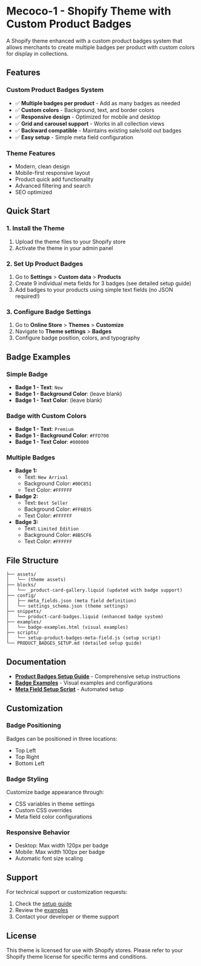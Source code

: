 # Mecoco-1 - Shopify Theme with Custom Product Badges

A Shopify theme enhanced with a custom product badges system that allows merchants to create multiple badges per product with custom colors for display in collections.

## Features

### Custom Product Badges System
- ✅ **Multiple badges per product** - Add as many badges as needed
- ✅ **Custom colors** - Background, text, and border colors
- ✅ **Responsive design** - Optimized for mobile and desktop
- ✅ **Grid and carousel support** - Works in all collection views
- ✅ **Backward compatible** - Maintains existing sale/sold out badges
- ✅ **Easy setup** - Simple meta field configuration

### Theme Features
- Modern, clean design
- Mobile-first responsive layout
- Product quick add functionality
- Advanced filtering and search
- SEO optimized

## Quick Start

### 1. Install the Theme
1. Upload the theme files to your Shopify store
2. Activate the theme in your admin panel

### 2. Set Up Product Badges
1. Go to **Settings** > **Custom data** > **Products**
2. Create 9 individual meta fields for 3 badges (see detailed setup guide)
3. Add badges to your products using simple text fields (no JSON required!)

### 3. Configure Badge Settings
1. Go to **Online Store** > **Themes** > **Customize**
2. Navigate to **Theme settings** > **Badges**
3. Configure badge position, colors, and typography

## Badge Examples

### Simple Badge
- **Badge 1 - Text**: `New`
- **Badge 1 - Background Color**: (leave blank)
- **Badge 1 - Text Color**: (leave blank)

### Badge with Custom Colors
- **Badge 1 - Text**: `Premium`
- **Badge 1 - Background Color**: `#FFD700`
- **Badge 1 - Text Color**: `#000000`

### Multiple Badges
- **Badge 1:**
  - Text: `New Arrival`
  - Background Color: `#00C851`
  - Text Color: `#FFFFFF`
- **Badge 2:**
  - Text: `Best Seller`
  - Background Color: `#FF6B35`
  - Text Color: `#FFFFFF`
- **Badge 3:**
  - Text: `Limited Edition`
  - Background Color: `#8B5CF6`
  - Text Color: `#FFFFFF`

## File Structure

```
├── assets/
│   └── (theme assets)
├── blocks/
│   └── _product-card-gallery.liquid (updated with badge support)
├── config/
│   ├── meta_fields.json (meta field definition)
│   └── settings_schema.json (theme settings)
├── snippets/
│   └── product-card-badges.liquid (enhanced badge system)
├── examples/
│   └── badge-examples.html (visual examples)
├── scripts/
│   └── setup-product-badges-meta-field.js (setup script)
└── PRODUCT_BADGES_SETUP.md (detailed setup guide)
```

## Documentation

- **[Product Badges Setup Guide](PRODUCT_BADGES_SETUP.md)** - Comprehensive setup instructions
- **[Badge Examples](examples/badge-examples.html)** - Visual examples and configurations
- **[Meta Field Setup Script](scripts/setup-product-badges-meta-field.js)** - Automated setup

## Customization

### Badge Positioning
Badges can be positioned in three locations:
- Top Left
- Top Right
- Bottom Left

### Badge Styling
Customize badge appearance through:
- CSS variables in theme settings
- Custom CSS overrides
- Meta field color configurations

### Responsive Behavior
- Desktop: Max width 120px per badge
- Mobile: Max width 100px per badge
- Automatic font size scaling

## Support

For technical support or customization requests:
1. Check the [setup guide](PRODUCT_BADGES_SETUP.md)
2. Review the [examples](examples/badge-examples.html)
3. Contact your developer or theme support

## License

This theme is licensed for use with Shopify stores. Please refer to your Shopify theme license for specific terms and conditions.
